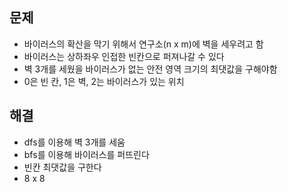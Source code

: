 ## 문제
- 바이러스의 확산을 막기 위해서 연구소(n x m)에 벽을 세우려고 함
- 바이러스는 상하좌우 인접한 빈칸으로 퍼져나갈 수 있다
- 벽 3개를 세웠을 바이러스가 없는 안전 영역 크기의 최댓값을 구해야함
- 0은 빈 칸, 1은 벽, 2는 바이러스가 있는 위치

## 해결
- dfs를 이용해 벽 3개를 세움
- bfs를 이용해 바이러스를 퍼뜨린다
- 빈칸 최댓값을 구한다
- 8 x 8
